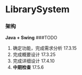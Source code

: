 # LibrarySystem

### 架构
**Java + Swing**
###TODO
1.  确定功能，完成需求分析 17.3.15
2. 完成概要设计 17.3.25
3. 完成详细设计 17.4.10
4. **中期检查** 17.5.6